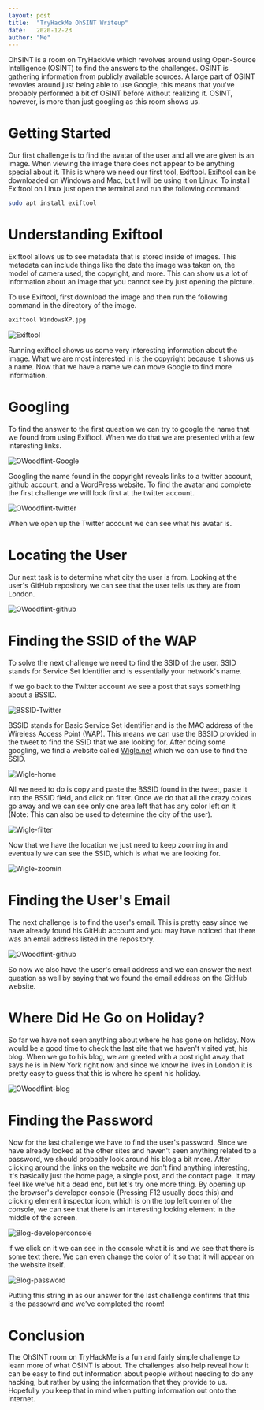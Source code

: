 ```yaml
---
layout: post
title:  "TryHackMe OhSINT Writeup"
date:   2020-12-23
author: "Me"
---
```


OhSINT is a room on TryHackMe which revolves around using Open-Source Intelligence (OSINT) to find the answers to the challenges. OSINT is gathering information from publicly available sources. A large part of OSINT revovles around just being able to use Google, this means that you've probably performed a bit of OSINT before without realizing it. OSINT, however, is more than just googling as this room shows us.


# Getting Started

Our first challenge is to find the avatar of the user and all we are given is an image. When viewing the image there does not appear to be anything special about it. This is where we need our first tool, Exiftool. Exiftool can be downloaded on Windows and Mac, but I will be using it on Linux. To install Exiftool on Linux just open the terminal and run the following command:

```bash
sudo apt install exiftool
```

# Understanding Exiftool

Exiftool allows us to see metadata that is stored inside of images. This metadata can include things like the date the image was taken on, the model of camera used, the copyright, and more. This can show us a lot of information about an image that you cannot see by just opening the picture.

To use Exiftool, first download the image and then run the following command in the directory of the image.

```bash
exiftool WindowsXP.jpg
```

![Exiftool](/blog/images/TryHackMe-OhSINT-Writeup/exiftool-screenshot.png)

Running exiftool shows us some very interesting information about the image. What we are most interested in is the copyright because it shows us a name. Now that we have a name we can move Google to find more information.


# Googling

To find the answer to the first question we can try to google the name that we found from using Exiftool. When we do that we are presented with a few interesting links.

![OWoodflint-Google](/blog/images/TryHackMe-OhSINT-Writeup/owoodflint-google-search.png)

Googling the name found in the copyright reveals links to a twitter account, github account, and a WordPress website. To find the avatar and complete the first challenge we will look first at the twitter account.

![OWoodflint-twitter](/blog/images/TryHackMe-OhSINT-Writeup/twitter.png)

When we open up the Twitter account we can see what his avatar is.


# Locating the User

Our next task is to determine what city the user is from. Looking at the user's GitHub repository we can see that the user tells us they are from London. 

![OWoodflint-github](/blog/images/TryHackMe-OhSINT-Writeup/github1.jpg)


# Finding the SSID of the WAP

To solve the next challenge we need to find the SSID of the user. SSID stands for Service Set Identifier and is essentially your network's name. 

If we go back to the Twitter account we see a post that says something about a BSSID.

![BSSID-Twitter](/blog/images/TryHackMe-OhSINT-Writeup/bssid.png)

BSSID stands for Basic Service Set Identifier and is the MAC address of the Wireless Access Point (WAP). This means we can use the BSSID provided in the tweet to find the SSID that we are looking for. After doing some googling, we find a website called <a href="https://wigle.net/" target="_blank">Wigle.net</a> which we can use to find the SSID.

![Wigle-home](/blog/images/TryHackMe-OhSINT-Writeup/wigle1.png)

All we need to do is copy and paste the BSSID found in the tweet, paste it into the BSSID field, and click on filter. Once we do that all the crazy colors go away and we can see only one area left that has any color left on it (Note: This can also be used to determine the city of the user).

![Wigle-filter](/blog/images/TryHackMe-OhSINT-Writeup/wigle2.png)

Now that we have the location we just need to keep zooming in and eventually we can see the SSID, which is what we are looking for.

![Wigle-zoomin](/blog/images/TryHackMe-OhSINT-Writeup/wigle3.png)


# Finding the User's Email

The next challenge is to find the user's email. This is pretty easy since we have already found his GitHub account and you may have noticed that there was an email address listed in the repository.

![OWoodflint-github](/blog/images/TryHackMe-OhSINT-Writeup/github2.jpg)

So now we also have the user's email address and we can answer the next question as well by saying that we found the email address on the GitHub website.


# Where Did He Go on Holiday?

So far we have not seen anything about where he has gone on holiday. Now would be a good time to check the last site that we haven't visited yet, his blog. When we go to his blog, we are greeted with a post right away that says he is in New York right now and since we know he lives in London it is pretty easy to guess that this is where he spent his holiday.

![OWoodflint-blog](/blog/images/TryHackMe-OhSINT-Writeup/blog.png)


# Finding the Password

Now for the last challenge we have to find the user's password. Since we have already looked at the other sites and haven't seen anything related to a password, we should probably look around his blog a bit more. After clicking around the links on the website we don't find anything interesting, it's basically just the home page, a single post, and the contact page. It may feel like we've hit a dead end, but let's try one more thing. By opening up the browser's developer console (Pressing F12 usually does this) and clicking element inspector icon, which is on the top left corner of the console, we can see that there is an interesting looking element in the middle of the screen.

![Blog-developerconsole](/blog/images/TryHackMe-OhSINT-Writeup/console-window.png)

if we click on it we can see in the console what it is and we see that there is some text there. We can even change the color of it so that it will appear on the website itself. 

![Blog-password](/blog/images/TryHackMe-OhSINT-Writeup/console-window2(2).png)

Putting this string in as our answer for the last challenge confirms that this is the passowrd and we've completed the room!


# Conclusion

The OhSINT room on TryHackMe is a fun and fairly simple challenge to learn more of what OSINT is about. The challenges also help reveal how it can be easy to find out information about people without needing to do any hacking, but rather by using the information that they provide to us. Hopefully you keep that in mind when putting information out onto the internet. 